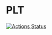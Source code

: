 # PLT


[![Actions Status](https://github.com/cbares/plt/workflows/PLT%20build/badge.svg)](https://github.com/cbares/plt/actions)
